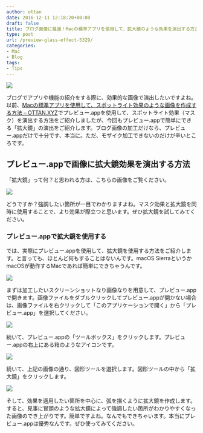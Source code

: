 ```yaml
---
author: ottan
date: 2016-12-11 12:18:20+00:00
draft: false
title: ブログ画像に最適！Macの標準アプリを使用して、拡大鏡のような効果を演出する方法
type: post
url: /preview-glass-effect-5329/
categories:
- Mac
- Blog
tags:
- Tips
---
```


![](/uploads/2016/12/161211-584cb9d29da84.jpg)






ブログでアプリや機能の紹介をする際に、効果的な画像で演出したいですよね。以前、[Macの標準アプリを使用して、スポットライト効果のような画像を作成する方法 – OTTAN.XYZ](/mac-preview-spotlight-mask-5258/)でプレビュー.appを使用して、スポットライト効果（マスク）を演出する方法をご紹介しましたが、今回もプレビュー.appで簡単にできる「拡大鏡」の演出をご紹介します。ブログ画像の加工だけなら、プレビュー.appだけで十分です、本当に。ただ、モザイク加工できないのだけが辛いところです。





## プレビュー.appで画像に拡大鏡効果を演出する方法





「拡大鏡」って何？と思われる方は、こちらの画像をご覧ください。





![](/uploads/2016/12/161211-584cb9efe0a4a.png)






どうですか？強調したい箇所が一目でわかりますよね。マスク効果と拡大鏡を同時に使用することで、より効果が際立つと思います。ぜひ拡大鏡を試してみてください。





### プレビュー.appで拡大鏡を使用する





では、実際にプレビュー.appを使用して、拡大鏡を使用する方法をご紹介します。と言っても、ほとんど何もすることはないんです。macOS SierraというかmacOSが動作するMacであれば簡単にできちゃうんです。





![](/uploads/2016/12/161211-584cb9db677bd.png)






まずは加工したいスクリーンショットなり画像なりを用意して、プレビュー.appで開きます。画像ファイルをダブルクリックしてプレビュー.appが開かない場合は、画像ファイルを右クリックして「このアプリケーションで開く」から「プレビュー.app」を選択してください。





![](/uploads/2016/12/161211-584cb9e2172f6.png)






続いて、プレビュー.appの「ツールボックス」をクリックします。プレビュー.appの右上にある箱のようなアイコンです。





![](/uploads/2016/12/161211-584cb9ea791bf.png)






続いて、上記の画像の通り、図形ツールを選択します。図形ツールの中から「拡大鏡」をクリックします。





![](/uploads/2016/12/161211-584cb9efe0a4a.png)






そして、効果を適用したい箇所を中心に、弧を描くように拡大鏡を作成します。すると、見事に冒頭のような拡大鏡によって強調したい箇所がわかりやすくなった画像のでき上がりです。簡単ですよね。なんでもできちゃいます。本当にプレビュー.appは優秀なんです。ぜひ使ってみてください。
